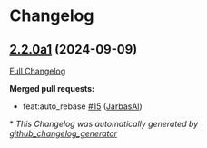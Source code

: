 # Changelog

## [2.2.0a1](https://github.com/JarbasAl/testpkg/tree/2.2.0a1) (2024-09-09)

[Full Changelog](https://github.com/JarbasAl/testpkg/compare/2.1.0...2.2.0a1)

**Merged pull requests:**

- feat:auto\_rebase [\#15](https://github.com/JarbasAl/testpkg/pull/15) ([JarbasAl](https://github.com/JarbasAl))



\* *This Changelog was automatically generated by [github_changelog_generator](https://github.com/github-changelog-generator/github-changelog-generator)*
